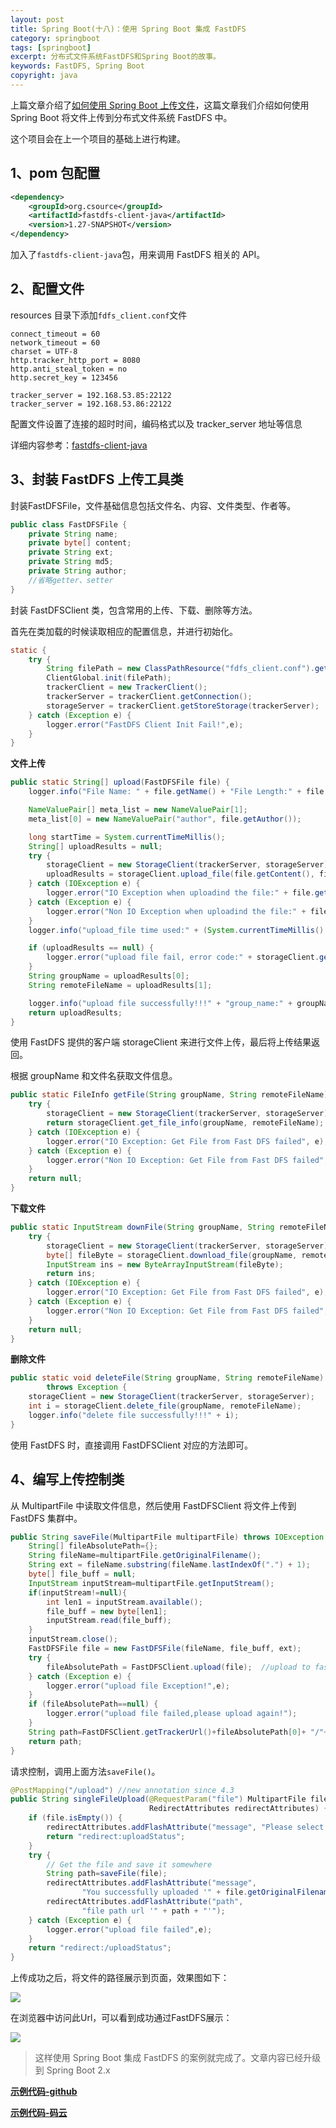 ```yaml
---
layout: post
title: Spring Boot(十八)：使用 Spring Boot 集成 FastDFS
category: springboot
tags: [springboot]
excerpt: 分布式文件系统FastDFS和Spring Boot的故事。
keywords: FastDFS, Spring Boot
copyright: java
---
```


上篇文章介绍了[如何使用 Spring Boot 上传文件](http://www.javaai.club/springboot/2018/01/12/spring-boot-upload-file.html)，这篇文章我们介绍如何使用 Spring Boot 将文件上传到分布式文件系统 FastDFS 中。

这个项目会在上一个项目的基础上进行构建。

## 1、pom 包配置

``` xml
<dependency>
    <groupId>org.csource</groupId>
    <artifactId>fastdfs-client-java</artifactId>
    <version>1.27-SNAPSHOT</version>
</dependency>
```

加入了`fastdfs-client-java`包，用来调用 FastDFS 相关的 API。


## 2、配置文件

resources 目录下添加`fdfs_client.conf`文件

```
connect_timeout = 60
network_timeout = 60
charset = UTF-8
http.tracker_http_port = 8080
http.anti_steal_token = no
http.secret_key = 123456

tracker_server = 192.168.53.85:22122
tracker_server = 192.168.53.86:22122
```

配置文件设置了连接的超时时间，编码格式以及 tracker_server 地址等信息

详细内容参考：[fastdfs-client-java](https://github.com/happyfish100/fastdfs-client-java)

## 3、封装 FastDFS 上传工具类

封装FastDFSFile，文件基础信息包括文件名、内容、文件类型、作者等。

``` java
public class FastDFSFile {
    private String name;
    private byte[] content;
    private String ext;
    private String md5;
    private String author;
    //省略getter、setter
}
```

封装 FastDFSClient 类，包含常用的上传、下载、删除等方法。

首先在类加载的时候读取相应的配置信息，并进行初始化。

``` java
static {
    try {
        String filePath = new ClassPathResource("fdfs_client.conf").getFile().getAbsolutePath();;
        ClientGlobal.init(filePath);
        trackerClient = new TrackerClient();
        trackerServer = trackerClient.getConnection();
        storageServer = trackerClient.getStoreStorage(trackerServer);
    } catch (Exception e) {
        logger.error("FastDFS Client Init Fail!",e);
    }
}
```

**文件上传**

``` java
public static String[] upload(FastDFSFile file) {
    logger.info("File Name: " + file.getName() + "File Length:" + file.getContent().length);

    NameValuePair[] meta_list = new NameValuePair[1];
    meta_list[0] = new NameValuePair("author", file.getAuthor());

    long startTime = System.currentTimeMillis();
    String[] uploadResults = null;
    try {
        storageClient = new StorageClient(trackerServer, storageServer);
        uploadResults = storageClient.upload_file(file.getContent(), file.getExt(), meta_list);
    } catch (IOException e) {
        logger.error("IO Exception when uploadind the file:" + file.getName(), e);
    } catch (Exception e) {
        logger.error("Non IO Exception when uploadind the file:" + file.getName(), e);
    }
    logger.info("upload_file time used:" + (System.currentTimeMillis() - startTime) + " ms");

    if (uploadResults == null) {
        logger.error("upload file fail, error code:" + storageClient.getErrorCode());
    }
    String groupName = uploadResults[0];
    String remoteFileName = uploadResults[1];

    logger.info("upload file successfully!!!" + "group_name:" + groupName + ", remoteFileName:" + " " + remoteFileName);
    return uploadResults;
}
```

使用 FastDFS 提供的客户端 storageClient 来进行文件上传，最后将上传结果返回。

根据 groupName 和文件名获取文件信息。

``` java
public static FileInfo getFile(String groupName, String remoteFileName) {
    try {
        storageClient = new StorageClient(trackerServer, storageServer);
        return storageClient.get_file_info(groupName, remoteFileName);
    } catch (IOException e) {
        logger.error("IO Exception: Get File from Fast DFS failed", e);
    } catch (Exception e) {
        logger.error("Non IO Exception: Get File from Fast DFS failed", e);
    }
    return null;
}
```

**下载文件**

``` java
public static InputStream downFile(String groupName, String remoteFileName) {
    try {
        storageClient = new StorageClient(trackerServer, storageServer);
        byte[] fileByte = storageClient.download_file(groupName, remoteFileName);
        InputStream ins = new ByteArrayInputStream(fileByte);
        return ins;
    } catch (IOException e) {
        logger.error("IO Exception: Get File from Fast DFS failed", e);
    } catch (Exception e) {
        logger.error("Non IO Exception: Get File from Fast DFS failed", e);
    }
    return null;
}
```

**删除文件**

``` java
public static void deleteFile(String groupName, String remoteFileName)
        throws Exception {
    storageClient = new StorageClient(trackerServer, storageServer);
    int i = storageClient.delete_file(groupName, remoteFileName);
    logger.info("delete file successfully!!!" + i);
}
```

使用 FastDFS 时，直接调用 FastDFSClient 对应的方法即可。

## 4、编写上传控制类

从 MultipartFile 中读取文件信息，然后使用 FastDFSClient 将文件上传到 FastDFS 集群中。

``` java
public String saveFile(MultipartFile multipartFile) throws IOException {
    String[] fileAbsolutePath={};
    String fileName=multipartFile.getOriginalFilename();
    String ext = fileName.substring(fileName.lastIndexOf(".") + 1);
    byte[] file_buff = null;
    InputStream inputStream=multipartFile.getInputStream();
    if(inputStream!=null){
        int len1 = inputStream.available();
        file_buff = new byte[len1];
        inputStream.read(file_buff);
    }
    inputStream.close();
    FastDFSFile file = new FastDFSFile(fileName, file_buff, ext);
    try {
        fileAbsolutePath = FastDFSClient.upload(file);  //upload to fastdfs
    } catch (Exception e) {
        logger.error("upload file Exception!",e);
    }
    if (fileAbsolutePath==null) {
        logger.error("upload file failed,please upload again!");
    }
    String path=FastDFSClient.getTrackerUrl()+fileAbsolutePath[0]+ "/"+fileAbsolutePath[1];
    return path;
}
```

请求控制，调用上面方法`saveFile()`。

``` java
@PostMapping("/upload") //new annotation since 4.3
public String singleFileUpload(@RequestParam("file") MultipartFile file,
                               RedirectAttributes redirectAttributes) {
    if (file.isEmpty()) {
        redirectAttributes.addFlashAttribute("message", "Please select a file to upload");
        return "redirect:uploadStatus";
    }
    try {
        // Get the file and save it somewhere
        String path=saveFile(file);
        redirectAttributes.addFlashAttribute("message",
                "You successfully uploaded '" + file.getOriginalFilename() + "'");
        redirectAttributes.addFlashAttribute("path",
                "file path url '" + path + "'");
    } catch (Exception e) {
        logger.error("upload file failed",e);
    }
    return "redirect:/uploadStatus";
}
```

上传成功之后，将文件的路径展示到页面，效果图如下：

![](http://www.itmind.net/assets/images/2018/fastdfs/fastDfs_sucees.png)

在浏览器中访问此Url，可以看到成功通过FastDFS展示：

![](http://www.itmind.net/assets/images/2018/fastdfs/fastDfs_pic.png)

> 这样使用 Spring Boot 集成 FastDFS 的案例就完成了。文章内容已经升级到 Spring Boot 2.x 


**[示例代码-github](https://github.com/ityouknow/spring-boot-examples/tree/master/spring-boot-fastDFS)**

**[示例代码-码云](https://gitee.com/ityouknow/spring-boot-examples/tree/master/spring-boot-fastDFS)**


